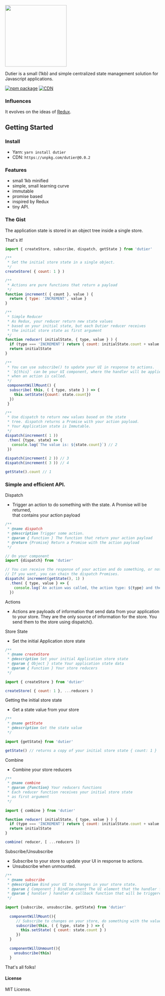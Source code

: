 <img width="200" src="https://raw.githubusercontent.com/luisvinicius167/dutier/master/img/logo.png"/> 

Dutier is a small (1kb) and simple centralized state management solution for Javascript applications. <br/>

[![npm package](https://img.shields.io/badge/npm-0.0.1-blue.svg)](https://www.npmjs.com/package/dutier)
[![CDN](https://img.shields.io/badge/cdn-0.0.1-ff69b4.svg)](https://unpkg.com/dutier@0.0.1)


### Influences
It evolves on the ideas of [Redux](https://github.com/reactjs/redux).

## Getting Started

### Install
* Yarn: ``` yarn install dutier ```
* CDN: ```https://unpkg.com/dutier@0.0.2```

### Features
 * small 1kb minified
 * simple, small learning curve
 * immutable
 * promise based
 * inspired by Redux
 * tiny API.

### The Gist
The application state is stored in an object tree inside a single store.

That's it!

```javascript
import { createStore, subscribe, dispatch, getState } from 'dutier'

/**
 * Set the initial store state in a single object.
 */
createStore( { count: 1 } )

/**
 * Actions are pure functions that return a payload
 */
function increment( { count }, value ) {
  return { type: 'INCREMENT', value }
}

/**
 * Simple Reducer
 * As Redux, your reducer return new state values
 * based on your initial state, but each Dutier reducer receives
 * the initial store state as first argument
 */
function reducer( initialState, { type, value } ) {
  if (type === 'INCREMENT') return { count: initialState.count + value }
  return initialState
}
    
/**
 * You can use subscribe() to update your UI in response to actions.
 * `${this}` can be your UI component, where the handler will be applied
 * when an action is called.
 */
 componentWillMount() {
  subscribe( this, ( { type, state } ) => {
    this.setState({count: state.count})
  })
 }

/**
 * Use dispatch to return new values based on the state
 * tree. dispatch returns a Promise with your action payload. 
 * Your Application state is Immutable.
 */
dispatch(increment( 1 ))
 .then( {type, state} => {
   console.log(`The value is: ${state.count}`) // 2
 })
 
dispatch(increment( 2 )) // 3
dispatch(increment( 3 )) // 4

getState().count // 1
```

### Simple and efficient API.

Dispatch
 * Trigger an action to do something with the state. A Promise will be returned, <br> that contains your action payload
```javascript
/**
 * @name dispatch
 * @description Trigger some action.
 * @param { Function } The function that return your action payload
 * @return {Promise} Return a Promise with the action payload
 */

// On your component
import {dispatch} from 'dutier'

// You can receive the response of your action and do something, or not.
// If you want, you can chain the dispatch Promises.
dispatch( increment(getState(), 1) )
  .then( { type, value } => {
    console.log(`An action was called, the action type: ${type} and the action value: ${value}.`);
  })
```

Actions
 * Actions are payloads of information that send data from your application to your store. They are the only source of information for the store. You send them to the store using dispatch().



Store State
 * Set the initial Application store state
```javascript
/**
 * @name createStore
 * @description Set your initial Application store state
 * @param { Object } state Your application state data
 * @param { Function } Your store reducers
 */
 
import { createStore } from 'dutier'

createStore( { count: 1 }, ...reducers )
```

Getting the initial store state
 * Get a state value from your store
```javascript
/**
 * @name getState
 * @description Get the state value
 */
 
import {getState} from 'dutier'

getState() // returns a copy of your initial store state { count: 1 }
```

Combine
 * Combine your store reducers
```javascript
/**
 * @name combine
 * @param {Function} Your reducers functions
 * Each reducer function receives your initial store state
 * as first argument
 */
 
import { combine } from 'dutier'

function reducer( initialState, { type, value } ) {
  if (type === 'INCREMENT') return { count: initialState.count + value }
  return initialState
}

combine( reducer, [ ...reducers ])
```


Subscribe/Unsubscribe
 * Subscribe to your store to update your UI in response to actions.
 * Unsubscribe when unmounted.
```javascript
/**
 * @name subscribe
 * @description Bind your UI to changes in your store state.
 * @param { Component } BindComponent The UI element that the handler function will be bound to.
 * @param { handler } handler A callback function that will be triggered in response to actions.
 */
 
import {subscribe, unsubscribe, getState} from 'dutier'
  
  componentWillMount(){
     // Subscribe to changes on your store, do something with the value.
     subscribe(this, ( { type, state } ) => {
       this.setState( { count: state.count } )
     })
  }
  
  componentWillUnmount(){
    unsubscribe(this)
  }
```

That's all folks!


#### License
MIT License.
